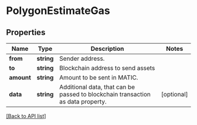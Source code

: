 # PolygonEstimateGas

## Properties

Name | Type | Description | Notes
------------ | ------------- | ------------- | -------------
**from** | **string** | Sender address. |
**to** | **string** | Blockchain address to send assets |
**amount** | **string** | Amount to be sent in MATIC. |
**data** | **string** | Additional data, that can be passed to blockchain transaction as data property. | [optional]

[[Back to API list]](../../README.md#api-endpoints)
